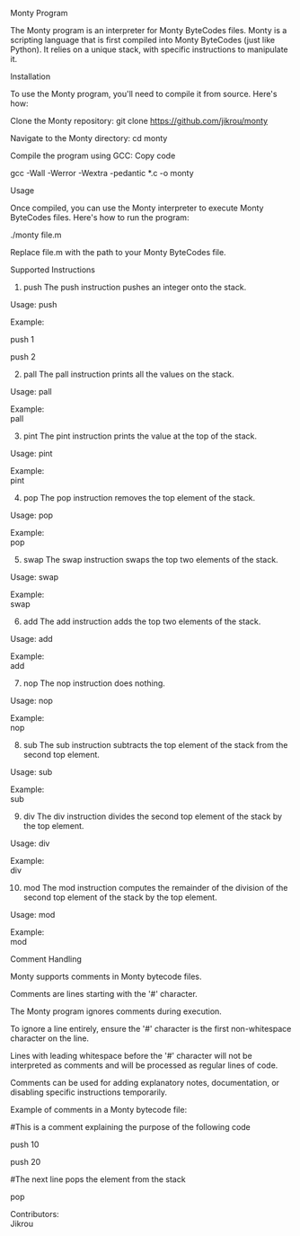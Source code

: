 Monty Program

The Monty program is an interpreter for Monty ByteCodes files. Monty is a scripting language that is first compiled into Monty ByteCodes (just like Python). It relies on a unique stack, with specific instructions to manipulate it.

Installation

To use the Monty program, you'll need to compile it from source. Here's how:

Clone the Monty repository:
git clone https://github.com/jikrou/monty

Navigate to the Monty directory:
cd monty

Compile the program using GCC:
Copy code

gcc -Wall -Werror -Wextra -pedantic *.c -o monty

Usage

Once compiled, you can use the Monty interpreter to execute Monty ByteCodes files. 
Here's how to run the program:

./monty file.m

Replace file.m with the path to your Monty ByteCodes file.

Supported Instructions

1. push
The push instruction pushes an integer onto the stack.

Usage: push <int>

Example:																									

push 1											

push 2															

2. pall
The pall instruction prints all the values on the stack.

Usage: pall

Example:                                                    
pall

3. pint
The pint instruction prints the value at the top of the stack.

Usage: pint

Example:                                                                                       
pint

4. pop
The pop instruction removes the top element of the stack.

Usage: pop

Example:                                                                           
pop

5. swap
The swap instruction swaps the top two elements of the stack.

Usage: swap

Example:																														
swap

6. add
The add instruction adds the top two elements of the stack.

Usage: add

Example:																													
add

7. nop
The nop instruction does nothing.

Usage: nop

Example:																									
nop

8. sub
The sub instruction subtracts the top element of the stack from the second top element.

Usage: sub

Example:																									
sub

9. div
The div instruction divides the second top element of the stack by the top element.

Usage: div

Example:																										
div

10. mod
The mod instruction computes the remainder of the division of the second top element of the stack by the top element.

Usage: mod

Example:																											
mod

Comment Handling

Monty supports comments in Monty bytecode files.																						

Comments are lines starting with the '#' character.																					
	
The Monty program ignores comments during execution.																					

To ignore a line entirely, ensure the '#' character is the first non-whitespace character on the line.														

Lines with leading whitespace before the '#' character will not be interpreted as comments and will be processed as regular lines of code.												

Comments can be used for adding explanatory notes, documentation, or disabling specific instructions temporarily.													


Example of comments in a Monty bytecode file:																						

#This is a comment explaining the purpose of the following code																			

push 10																							

push 20																						

#The next line pops the element from the stack																	

pop																								
	

Contributors:                                                                                                                                                       
Jikrou
